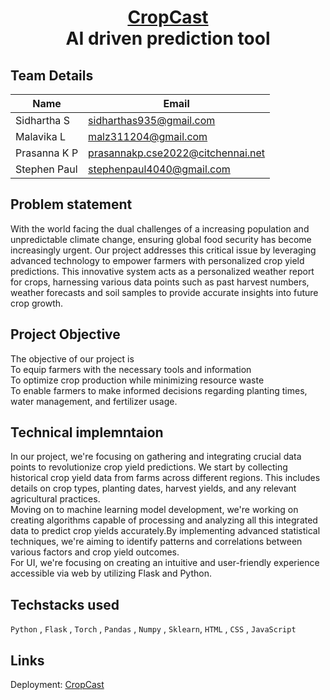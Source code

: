 
<h1 align="center" style="border-bottom: none">
    <b>
        <a href = "https://cropcast.onrender.com">CropCast<a>
    </b>
    <br>
    AI driven prediction tool<br>
</h1>

## Team Details

| Name        | Email                      |
| ----------- | -------------------------- |
| Sidhartha S | sidharthas935@gmail.com    |
| Malavika L  | malz311204@gmail.com       |
| Prasanna K P| prasannakp.cse2022@citchennai.net|
| Stephen Paul| stephenpaul4040@gmail.com  |

## Problem statement

With the world facing the dual challenges of a increasing population and
unpredictable climate change, ensuring global food security has become increasingly
urgent. Our project addresses this critical issue by leveraging advanced technology to
empower farmers with personalized crop yield predictions. This innovative system acts
as a personalized weather report for crops, harnessing various data points such as past
harvest numbers, weather forecasts and soil samples to provide accurate insights into
future crop growth.

## Project Objective

The objective of our project is </br>
To equip farmers with the necessary tools and information</br>
To optimize crop production while minimizing resource waste</br>
To enable farmers to make informed decisions regarding planting times, water
management, and fertilizer usage.

## Technical implemntaion

In our project, we're focusing on gathering and integrating crucial data
points to revolutionize crop yield predictions.
We start by collecting historical crop yield data from farms across
different regions. This includes details on crop types, planting dates,
harvest yields, and any relevant agricultural practices.</br>
Moving on to machine learning model development, we're working on
creating algorithms capable of processing and analyzing all this
integrated data to predict crop yields accurately.By implementing advanced statistical techniques, we're aiming to
identify patterns and correlations between various factors and crop
yield outcomes.</br>
For UI, we're focusing on creating an intuitive and user-friendly
experience accessible via web by utilizing Flask and Python.


## Techstacks used

`Python` , `Flask` , `Torch` , `Pandas` , `Numpy` , `Sklearn`, `HTML` , `CSS` , `JavaScript`

## Links

Deployment: <a href = "https://cropcast.onrender.com">CropCast<a>